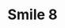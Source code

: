 ---
weight: 1
images:
- /images/photos/20230620 - Sortie Nocturne - Stéphane G. - 0066.jpg
- /images/photos/20230620 - Sortie Nocturne - Stéphane G. - 0065.jpg
title: Smile 8
tags:
- portrait
- archive
---